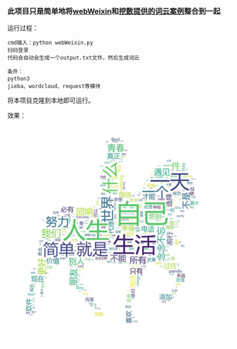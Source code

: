### 此项目只是简单地将[webWeixin][1]和[挖数提供的词云案例][2]整合到一起

运行过程：
```
cmd输入：python webWeixin.py
扫码登录
代码会自动会生成一个output.txt文件，然后生成词云
```

```
条件：
python3
jieba、wordcloud、request等模块
```
将本项目克隆到本地即可运行。

效果：
![](/output.jpg)

  [1]: https://github.com/CriseLYJ/awesome-python-login-model/blob/master/webWeixin/webWeixin.py
  [2]: https://www.zhihu.com/question/28975391/answer/100796070

